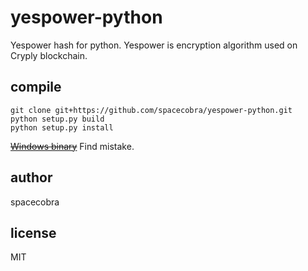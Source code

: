 # yespower-python
Yespower hash for python.
Yespower is encryption algorithm used on Cryply blockchain.

## compile
```
git clone git+https://github.com/spacecobra/yespower-python.git
python setup.py build
python setup.py install
```
~~[Windows binary](https://github.com/spacecobra/yespower-python/releases)~~ Find mistake.
## author
spacecobra
## license
MIT
